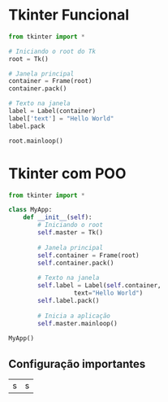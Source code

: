 # Tkinter Funcional

```python
from tkinter import *

# Iniciando o root do Tk
root = Tk()

# Janela principal
container = Frame(root)
container.pack()

# Texto na janela
label = Label(container)
label['text'] = "Hello World"
label.pack

root.mainloop()
```

# Tkinter com POO

```python
from tkinter import *

class MyApp:
    def __init__(self):
        # Iniciando o root
        self.master = Tk()
        
        # Janela principal
        self.container = Frame(root)
        self.container.pack()
        
        # Texto na janela
        self.label = Label(self.container,
        		  text="Hello World")
        self.label.pack()
        
        # Inicia a aplicação
        self.master.mainloop()
        
MyApp()
```

## Configuração importantes

|     |     |
| --- | --- |
| s   | s   |